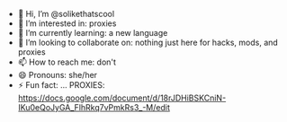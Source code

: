 - 👋 Hi, I’m @solikethatscool
- 👀 I’m interested in: proxies
- 🌱 I’m currently learning: a new language
- 💞️ I’m looking to collaborate on: nothing just here for hacks, mods, and proxies
- 📫 How to reach me: don't
- 😄 Pronouns: she/her
- ⚡ Fun fact: ...
PROXIES: https://docs.google.com/document/d/18rJDHiBSKCniN-IKu0eQoJyGA_FlhRkq7vPmkRs3_-M/edit
<!---
solikethatscool/solikethatscool is a ✨ special ✨ repository because its `README.md` (this file) appears on your GitHub profile.
You can click the Preview link to take a look at your changes.
--->
